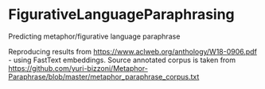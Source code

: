 # FigurativeLanguageParaphrasing
Predicting metaphor/figurative language paraphrase

Reproducing results from https://www.aclweb.org/anthology/W18-0906.pdf - using FastText embeddings.
Source annotated corpus is taken from https://github.com/yuri-bizzoni/Metaphor-Paraphrase/blob/master/metaphor_paraphrase_corpus.txt
